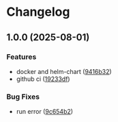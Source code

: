 # Changelog

## 1.0.0 (2025-08-01)


### Features

* docker and helm-chart ([9416b32](https://github.com/36node/mysql-backup/commit/9416b326ff9233c224c436bf8c7443a7de6ecf0c))
* github ci ([19233df](https://github.com/36node/mysql-backup/commit/19233dff1419cd7984e122edd113426486577944))


### Bug Fixes

* run error ([9c654b2](https://github.com/36node/mysql-backup/commit/9c654b21beb02fbcbcf2719f2bff061c03d95698))
